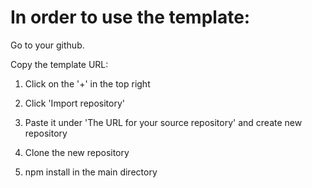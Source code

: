 # In order to use the template:
Go to your github.

Copy the template URL:

1. Click on the '+' in the top right

2. Click 'Import repository'

3. Paste it under 'The URL for your source repository' and create new repository 

5. Clone the new repository

6. npm install in the main directory
